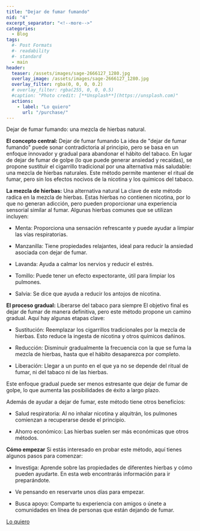 ```yaml
---
title: "Dejar de fumar fumando"
nid: "4"
excerpt_separator: "<!--more-->"
categories:
  - Blog
tags:
  #- Post Formats
  #- readability
  #- standard
  - main
header:
  teaser: /assets/images/sage-2666127_1280.jpg
  overlay_image: /assets/images/sage-2666127_1280.jpg
  overlay_filter: rgba(0, 0, 0, 0.2)
  # overlay_filter: rgba(255, 0, 0, 0.5)
  #caption: "Photo credit: [**Unsplash**](https://unsplash.com)"
  actions:
    - label: "Lo quiero"
      url: "/purchase/"
---
```




Dejar de fumar fumando: una mezcla de hierbas natural.

<!--more-->

**El concepto central:** Dejar de fumar fumando
La idea de "dejar de fumar fumando" puede sonar contradictoria al principio, pero se basa en un enfoque innovador y gradual para abandonar el hábito del tabaco. En lugar de dejar de fumar de golpe (lo que puede generar ansiedad y recaídas), se propone sustituir el cigarrillo tradicional por una alternativa más saludable: una mezcla de hierbas naturales. Este método permite mantener el ritual de fumar, pero sin los efectos nocivos de la nicotina y los químicos del tabaco.

**La mezcla de hierbas:** Una alternativa natural
La clave de este método radica en la mezcla de hierbas. Estas hierbas no contienen nicotina, por lo que no generan adicción, pero pueden proporcionar una experiencia sensorial similar al fumar. Algunas hierbas comunes que se utilizan incluyen:

- Menta: Proporciona una sensación refrescante y puede ayudar a limpiar las vías respiratorias.

- Manzanilla: Tiene propiedades relajantes, ideal para reducir la ansiedad asociada con dejar de fumar.

- Lavanda: Ayuda a calmar los nervios y reducir el estrés.

- Tomillo: Puede tener un efecto expectorante, útil para limpiar los pulmones.

- Salvia: Se dice que ayuda a reducir los antojos de nicotina.


**El proceso gradual:** Liberarse del tabaco para siempre
El objetivo final es dejar de fumar de manera definitiva, pero este método propone un camino gradual. Aquí hay algunas etapas clave:

- Sustitución: Reemplazar los cigarrillos tradicionales por la mezcla de hierbas. Esto reduce la ingesta de nicotina y otros químicos dañinos.

- Reducción: Disminuir gradualmente la frecuencia con la que se fuma la mezcla de hierbas, hasta que el hábito desaparezca por completo.

- Liberación: Llegar a un punto en el que ya no se depende del ritual de fumar, ni del tabaco ni de las hierbas.

Este enfoque gradual puede ser menos estresante que dejar de fumar de golpe, lo que aumenta las posibilidades de éxito a largo plazo.

Además de ayudar a dejar de fumar, este método tiene otros beneficios:

- Salud respiratoria: Al no inhalar nicotina y alquitrán, los pulmones comienzan a recuperarse desde el principio.

- Ahorro económico: Las hierbas suelen ser más económicas que otros métodos.

**Cómo empezar**
Si estás interesado en probar este método, aquí tienes algunos pasos para comenzar:

- Investiga: Aprende sobre las propiedades de diferentes hierbas y cómo pueden ayudarte. En esta web encontrarás información para ir preparándote.

- Ve pensando en reservarte unos días para empezar.

- Busca apoyo: Comparte tu experiencia con amigos o únete a comunidades en línea de personas que están dejando de fumar.


[Lo quiero](../../purchase/)